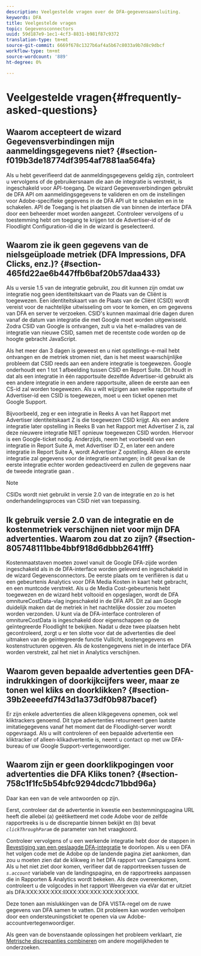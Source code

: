 ```yaml
---
description: Veelgestelde vragen over de DFA-gegevensaansluiting.
keywords: DFA
title: Veelgestelde vragen
topic: Gegevensconnectors
uuid: 59d187e9-1ec1-4cf3-8831-b981f87c9372
translation-type: tm+mt
source-git-commit: 6669f678c1327b6af4a5b67c8033a9b7d8c9dbcf
workflow-type: tm+mt
source-wordcount: '889'
ht-degree: 0%

---
```



# Veelgestelde vragen{#frequently-asked-questions}

## Waarom accepteert de wizard Gegevensverbindingen mijn aanmeldingsgegevens niet? {#section-f019b3de18774df3954af7881aa564fa}

Als u hebt geverifieerd dat de aanmeldingsgegevens geldig zijn, controleert u vervolgens of de gebruikersnaam die aan de integratie is verstrekt, is ingeschakeld voor API-toegang. De wizard Gegevensverbindingen gebruikt de DFA API om aanmeldingsgegevens te valideren en om de instellingen voor Adobe-specifieke gegevens in de DFA API uit te schakelen en in te schakelen. API de Toegang is het plaatsen die van binnen de interface DFA door een beheerder moet worden aangezet. Controleer vervolgens of u toestemming hebt om toegang te krijgen tot de Advertiser-id of de Floodlight Configuration-id die in de wizard is geselecteerd.

## Waarom zie ik geen gegevens van de nielsgeüploade metriek (DFA Impressions, DFA Clicks, enz.)? {#section-465fd22ae6b447ffb6baf20b57daa433}

Als u versie 1.5 van de integratie gebruikt, zou dit kunnen zijn omdat uw integratie nog geen identiteitskaart van de Plaats van de Cliënt is toegewezen. Een identiteitskaart van de Plaats van de Cliënt (CSID) wordt vereist voor de nachtelijke uitwisseling om voor te komen, en om gegevens van DFA en server te verzoeken. CSID&#39;s kunnen maximaal drie dagen duren vanaf de datum van integratie die met Google moet worden uitgewisseld. Zodra CSID van Google is ontvangen, zult u via het e-mailadres van de integratie van nieuwe CSID, samen met de recentste code worden op de hoogte gebracht JavaScript.

Als het meer dan 3 dagen is geweest en u niet opstellings-e-mail hebt ontvangen en de metriek stromen niet, dan is het meest waarschijnlijke probleem dat CSID reeds aan een andere integratie is toegewezen. Google onderhoudt een 1 tot 1 afbeelding tussen CSID en Report Suite. Dit houdt in dat als een integratie in één rapportsuite dezelfde Advertiser-id gebruikt als een andere integratie in een andere rapportsuite, alleen de eerste aan een CS-id zal worden toegewezen. Als u wilt wijzigen aan welke rapportsuite of Advertiser-id een CSID is toegewezen, moet u een ticket openen met Google Support.

Bijvoorbeeld, zeg er een integratie in Reeks A van het Rapport met Advertiser identiteitskaart Z is die toegewezen CSID krijgt. Als een andere integratie later opstelling in Reeks B van het Rapport met Advertiser Z is, zal deze nieuwere integratie NIET opnieuw toegewezen CSID worden. Hiervoor is een Google-ticket nodig. Anderzijds, neem het voorbeeld van een integratie in Report Suite A, met Advertiser ID Z, en later een andere integratie in Report Suite A, wordt Advertiser Z opstelling. Alleen de eerste integratie zal gegevens voor de integratie ontvangen; in dit geval kan de eerste integratie echter worden gedeactiveerd en zullen de gegevens naar de tweede integratie gaan .

>[!NOTE]
>
>CSIDs wordt niet gebruikt in versie 2.0 van de integratie en zo is het onderhandelingsproces van CSID niet van toepassing.

## Ik gebruik versie 2.0 van de integratie en de kostenmetriek verschijnen niet voor mijn DFA advertenties. Waarom zou dat zo zijn? {#section-805748111bbe4bbf918d6dbbb2641fff}

Kostenmaatstaven moeten zowel vanuit de Google DFA-zijde worden ingeschakeld als in de DFA-interface worden geleverd en ingeschakeld in de wizard Gegevensconnectors. De eerste plaats om te verifiëren is dat u een gebeurtenis Analytics voor DFA Media Kosten in kaart hebt gebracht, en een muntcode verstrekt. Als u de Media Cost-gebeurtenis hebt toegewezen en de wizard hebt voltooid en opgeslagen, wordt de DFA omnitureCostData-vlag ingeschakeld in de DFA API. Dit zal aan Google duidelijk maken dat de metriek in het nachtelijke dossier zou moeten worden verzonden. U kunt via de DFA-interface controleren of omnitureCostData is ingeschakeld door eigenschappen op de geïntegreerde Floodlight te bekijken. Nadat u deze twee plaatsen hebt gecontroleerd, zorgt u er ten slotte voor dat de advertenties die deel uitmaken van de geïntegreerde functie Vullicht, kostengegevens en kostenstructuren opgeven. Als de kostengegevens niet in de interface DFA worden verstrekt, zal het niet in Analytics verschijnen.

## Waarom geven bepaalde advertenties geen DFA-indrukkingen of doorkijkcijfers weer, maar ze tonen wel kliks en doorklikken? {#section-39b2eeeefd7f43d1a373df0b987bacef}

Er zijn enkele advertenties die alleen klikgegevens opnemen, ook wel kliktrackers genoemd. Dit type advertenties retourneert geen laatste imitatiegegevens vanaf het moment dat de Floodlight-server wordt opgevraagd. Als u wilt controleren of een bepaalde advertentie een kliktracker of alleen-klikadvertentie is, neemt u contact op met uw DFA-bureau of uw Google Support-vertegenwoordiger.

## Waarom zijn er geen doorklikpogingen voor advertenties die DFA Kliks tonen? {#section-758c1f1fc5b54bfc9294dcdc71bbd96a}

Daar kan een van de vele antwoorden op zijn.

Eerst, controleer dat de advertentie in kwestie een bestemmingspagina URL heeft die allebei (a) geëtiketteerd met code Adobe voor de zelfde rapportreeks is u de discrepantie binnen bekijkt en (b) bevat *`clickThroughParam`* de parameter van het vraagkoord.

Controleer vervolgens of u een werkende integratie hebt door de stappen in [Bevestiging van een geslaagde DFA-integratie](../dfa-data-connector-analytics/dfa-integration.md) te doorlopen. Als u een DFA het volgen code met de Adobe op de landende pagina ziet aankomen, dan zou u moeten zien dat de klikweg in het DFA rapport van Campaigns komt. Als u het niet ziet door komen, verifieer dat de rapportreeksen tussen de *`s.account`* variabele van de landingspagina, en de rapportreeks aanpassen die in Rapporten &amp; Analytics wordt bekeken. Als deze overeenkomen, controleert u de volgcodes in het rapport Weergeven via eVar dat er uitziet als DFA:XXX:XXX:XXX:llXXX:XXX:XXX:XXX:XXX:XXX.

Deze tonen aan mislukkingen van de DFA VISTA-regel om de ruwe gegevens van DFA samen te vatten. Dit probleem kan worden verholpen door een ondersteuningsticket te openen via uw Adobe-accountvertegenwoordiger.

Als geen van de bovenstaande oplossingen het probleem verklaart, zie [Metrische discrepanties combineren](../dfa-data-connector-analytics/dfa-reconciling-metric-discrepancies.md) om andere mogelijkheden te onderzoeken.
